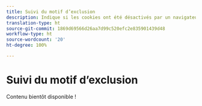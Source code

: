 ```yaml
---
title: Suivi du motif d’exclusion
description: Indique si les cookies ont été désactivés par un navigateur de bureau ou mobile.
translation-type: ht
source-git-commit: 1869d69566d26aa7d99c520efc2e835901439d48
workflow-type: ht
source-wordcount: '20'
ht-degree: 100%

---
```



# Suivi du motif d’exclusion

Contenu bientôt disponible !
